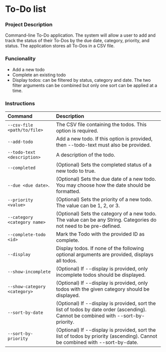 # To-Do list

### Project Description
Command-line To-Do application. The system will allow a user to add and track the status of their To-Dos by the due date, category, priority, and status. The application stores all To-Dos in a CSV file. 

### Funcionality
- Add a new todo
- Complete an existing todo
- Display todos: can be filtered by status, category and date.
The two filter arguments can be combined but only one sort can be applied at a time.

### Instructions
| Command                                 | Description                             | 
| :------------------                     |   :-------------                            | 
| `--csv-file <path/to/file>`             | The CSV file containing the todos. This option is required. | 
| `--add-todo`                            | Add a new todo. If this option is provided, then --todo-text must also be provided.|                      
| `--todo-text <description>`             | A description of the todo.       |
| `--completed`                           | (Optional) Sets the completed status of a new todo to true.|
| `--due <due date>`.                     | (Optional) Sets the due date of a new todo. You may choose how the date should be formatted.|
| `--priority <value>`                  | (Optional) Sets the priority of a new todo. The value can be 1, 2, or 3. |
| `--category <category name>`            | (Optional) Sets the category of a new todo. The value can be any String. Categories do not need to be pre-defined. |
| `--complete-todo <id>`                  | Mark the Todo with the provided ID as complete.       |
| `--display`                             | Display todos. If none of the following optional arguments are provided, displays all todos.     |
| `--show-incomplete`                     | (Optional) If --display is provided, only incomplete todos should be displayed.    |
|`--show-category <category>`             | (Optional) If --display is provided, only todos with the given category should be displayed.     |
| `--sort-by-date`                        | (Optional) If --display is provided, sort the list of todos by date order (ascending). Cannot be combined with --sort-by- priority.     |
|`--sort-by-priority`                     | (Optional) If --display is provided, sort the list of todos by priority (ascending). Cannot be combined with --sort-by-date.      |

